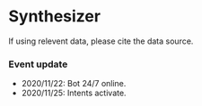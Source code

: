# Synthesizer
If using relevent data, please cite the data source.

### Event update
- 2020/11/22: Bot 24/7 online.
- 2020/11/25: Intents activate.